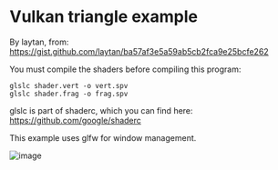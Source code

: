 # Vulkan triangle example


By laytan, from: https://gist.github.com/laytan/ba57af3e5a59ab5cb2fca9e25bcfe262

You must compile the shaders before compiling this program:
```
glslc shader.vert -o vert.spv
glslc shader.frag -o frag.spv
```

glslc is part of shaderc, which you can find here: https://github.com/google/shaderc

This example uses glfw for window management.

![image](https://github.com/user-attachments/assets/c87b957c-8b1c-4c07-8b3e-b31fa4a98a53)
